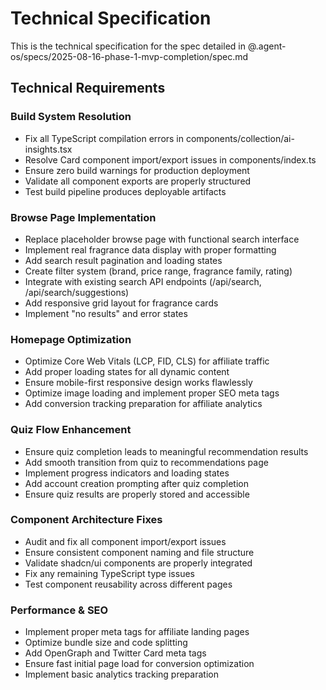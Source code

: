 # Technical Specification

This is the technical specification for the spec detailed in @.agent-os/specs/2025-08-16-phase-1-mvp-completion/spec.md

## Technical Requirements

### Build System Resolution
- Fix all TypeScript compilation errors in components/collection/ai-insights.tsx
- Resolve Card component import/export issues in components/index.ts
- Ensure zero build warnings for production deployment
- Validate all component exports are properly structured
- Test build pipeline produces deployable artifacts

### Browse Page Implementation
- Replace placeholder browse page with functional search interface
- Implement real fragrance data display with proper formatting
- Add search result pagination and loading states
- Create filter system (brand, price range, fragrance family, rating)
- Integrate with existing search API endpoints (/api/search, /api/search/suggestions)
- Add responsive grid layout for fragrance cards
- Implement "no results" and error states

### Homepage Optimization
- Optimize Core Web Vitals (LCP, FID, CLS) for affiliate traffic
- Add proper loading states for all dynamic content
- Ensure mobile-first responsive design works flawlessly
- Optimize image loading and implement proper SEO meta tags
- Add conversion tracking preparation for affiliate analytics

### Quiz Flow Enhancement
- Ensure quiz completion leads to meaningful recommendation results
- Add smooth transition from quiz to recommendations page
- Implement progress indicators and loading states
- Add account creation prompting after quiz completion
- Ensure quiz results are properly stored and accessible

### Component Architecture Fixes
- Audit and fix all component import/export issues
- Ensure consistent component naming and file structure
- Validate shadcn/ui components are properly integrated
- Fix any remaining TypeScript type issues
- Test component reusability across different pages

### Performance & SEO
- Implement proper meta tags for affiliate landing pages
- Optimize bundle size and code splitting
- Add OpenGraph and Twitter Card meta tags
- Ensure fast initial page load for conversion optimization
- Implement basic analytics tracking preparation